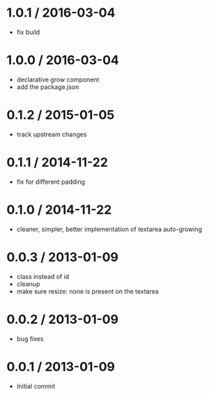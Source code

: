 
1.0.1 / 2016-03-04
==================

  * fix build

1.0.0 / 2016-03-04
==================

  * declarative grow component
  * add the package.json

0.1.2 / 2015-01-05
==================

  * track upstream changes

0.1.1 / 2014-11-22
==================

  * fix for different padding

0.1.0 / 2014-11-22
==================

  * cleaner, simpler, better implementation of textarea auto-growing

0.0.3 / 2013-01-09
==================

  * class instead of id
  * cleanup
  * make sure resize: none is present on the textarea

0.0.2 / 2013-01-09
==================

  * bug fixes

0.0.1 / 2013-01-09
==================

  * Initial commit
